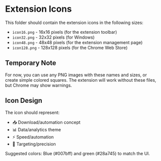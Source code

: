 # Extension Icons

This folder should contain the extension icons in the following sizes:

- `icon16.png` - 16x16 pixels (for the extension toolbar)
- `icon32.png` - 32x32 pixels (for Windows)
- `icon48.png` - 48x48 pixels (for the extension management page)
- `icon128.png` - 128x128 pixels (for the Chrome Web Store)

## Temporary Note

For now, you can use any PNG images with these names and sizes, or create simple colored squares. The extension will work without these files, but Chrome may show warnings.

## Icon Design

The icon should represent:
- 📥 Download/automation concept
- 📊 Data/analytics theme
- ⚡ Speed/automation
- 🎯 Targeting/precision

Suggested colors: Blue (#007bff) and green (#28a745) to match the UI. 